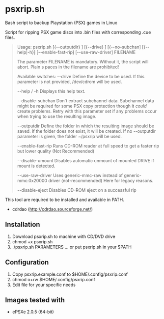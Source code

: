# psxrip.sh
Bash script to backup Playstation (PSX) games in Linux

Script for ripping PSX game discs into .bin files with corresponding .cue files.

> Usage:
>  psxrip.sh [{--outputdir} <value>] [{--drive} <value>] [{--no-subchan] [{--help|-h}] [--enable-fast-rip] [--use-raw-driver] FILENAME
>
> The parameter FILENAME is mandatory. Without it, the script will abort. Plain
s paces in the filename are prohibited!
>
>Available switches:
>  --drive       		Define the device to be used. If this parameter is not
>                		provided, /dev/cdrom will be used.
>
>  --help / -h   		Displays this help text.
>
>  --disable-subchan  	Don't extract subchannel data. Subchannel data might be
>                		required for some PSX copy protection though it *could* create
>                		problems. Retry with this parameter set if any problems occur
>                		when trying to use the resulting image.
>
>  --outputdir   		Define the folder in which the resulting image should be saved.
>                		If the folder does not exist, it will be created. If no
>                		--outputdir parameter is given, the folder ~/psxrip will be
>                		used.
>
>  --enable-fast-rip    Runs CD-ROM reader at full speed to get a faster rip but lower 
>						quality 
>						(Not Recommended)
>
>  --disable-umount		Disables automatic unmount of mounted DRIVE if mount is detected. 
>
>  --use-raw-driver 	Uses generic-mmc-raw instead of generic-mmc:0x20000 driver (not-recommended) Here for legacy reasons.
>
>  --disable-eject      Disables CD-ROM eject on a successful rip

This tool are required to be installed and available in PATH.
 * cdrdao (http://cdrdao.sourceforge.net/) 

## Installation
 1. Download psxrip.sh to machine with CD/DVD drive
 1. chmod +x psxrip.sh
 1. ./psxrip.sh PARAMETERS ... or put psxrip.sh in your $PATH

## Configuration
 1. Copy psxrip.example.conf to $HOME/.config/psxrip.conf
 1. chmod o+rw $HOME/.config/psxrip.conf
 1. Edit file for your specific needs

## Images tested with
  * ePSXe 2.0.5 (64-bit)
  